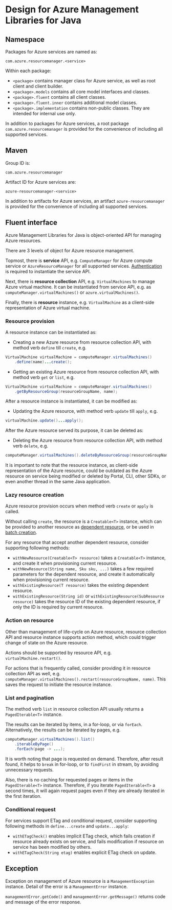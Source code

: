 # Design for Azure Management Libraries for Java

## Namespace

Packages for Azure services are named as:

`com.azure.resourcemanager.<service>`

Within each package:

- `<package>` contains manager class for Azure service, as well as root client and client builder.
- `<package>.models` contains all core model interfaces and classes.
- `<package>.fluent` contains all client classes.
- `<package>.fluent.inner` contains additional model classes.
- `<package>.implementation` contains non-public classes. They are intended for internal use only.

In addition to packages for Azure services, a root package `com.azure.resourcemanager` is provided for the convenience of including all supported services.

## Maven

Group ID is:

`com.azure.resourcemanager`

Artifact ID for Azure services are:

`azure-resourcemanager-<service>`

In addition to artifacts for Azure services, an artifact `azure-resourcemanager` is provided for the convenience of including all supported services.

## Fluent interface

Azure Management Libraries for Java is object-oriented API for managing Azure resources.

There are 3 levels of object for Azure resource management.

Topmost, there is **service** API, e.g. `ComputeManager` for Azure compute service or `AzureResourceManager` for all supported services.
[Authentication][authenticate] is required to instantiate the service API.

Next, there is **resource collection** API, e.g. `VirtualMachines` to manage Azure virtual machine.
It can be instantiated from service API, e.g. as `computeManager.virtualMachines()` or `azure.virtualMachines()`.

Finally, there is **resource** instance, e.g. `VirtualMachine` as a client-side representation of Azure virtual machine.

### Resource provision

A resource instance can be instantiated as:

- Creating a new Azure resource from resource collection API, with method verb `define` till `create`, e.g.

```java
VirtualMachine virtualMachine = computeManager.virtualMachines()
    .define(name)...create();
```

- Getting an existing Azure resource from resource collection API, with method verb `get` or `list`, e.g.

```java
VirtualMachine virtualMachine = computeManager.virtualMachines()
    .getByResourceGroup(resourceGroupName, name);
```

After a resource instance is instantiated, it can be modified as:

- Updating the Azure resource, with method verb `update` till `apply`, e.g.

```java
virtualMachine.update()...apply();
```

After the Azure resource served its purpose, it can be deleted as:

- Deleting the Azure resource from resource collection API, with method verb `delete`, e.g.

```java
computeManager.virtualMachines().deleteByResourceGroup(resourceGroupName, name);
```

It is important to note that the resource instance, as client-side representation of the Azure resource, could be outdated as the Azure resource on service being modified or deleted by Portal, CLI, other SDKs, or even another thread in the same Java application.

### Lazy resource creation

Azure resource provision occurs when method verb `create` or `apply` is called.

Without calling `create`, the resource is a `Creatable<T>` instance, which can be provided to another resource as [dependent resource][sample_creatable_dependency], or be used in [batch creation][sample_creatable_batch].

For any resource that accept another dependent resource, consider supporting following methods:

- `withNewResource(Creatable<T> resource)` takes a `Creatable<T>` instance, and create it when provisioning current resource.
- `withNewResource(String name, Sku sku, ...)` takes a few required parameters for the dependent resource, and create it automatically when provisioning current resource.
- `withExistingResource(T resource)` takes the existing dependent resource.
- `withExistingResource(String id)` or `withExistingResource(SubResource resource)` takes the resource ID of the existing dependent resource, if only the ID is required by current resource.

### Action on resource

Other than management of life-cycle on Azure resource, resource collection API and resource instance supports action method, which could trigger change of state on the Azure resource.

Actions should be supported by resource API, e.g. `virtualMachine.restart()`.

For actions that is frequently called, consider providing it in resource collection API as well, e.g. `computeManager.virtualMachines().restart(resourceGroupName, name)`.
This saves the request to initiate the resource instance.

### List and pagination

The method verb `list` in resource collection API usually returns a `PagedIterable<T>` instance.

The results can be iterated by items, in a for-loop, or via `forEach`.
Alternatively, the results can be iterated by pages, e.g.
```java
computeManager.virtualMachines().list()
    .iterableByPage()
    .forEach(page -> ...);
```

It is worth noting that page is requested on demand. Therefore, after result found, it helps to `break` in for-loop, or to `findFirst` in stream, by avoiding unnecessary requests.

Also, there is no caching for requested pages or items in the `PagedIterable<T>` instance. Therefore, if you iterate `PagedIterable<T>` a second times, it will again request pages even if they are already iterated in the first iteration.

### Conditional request

For services support ETag and conditional request, consider supporting following methods in `define...create` and `update...apply`:

- `withETagCheck()` enables implicit ETag check, which fails creation if resource already exists on service, and fails modification if resource on service has been modified by others.
- `withETagCheck(String etag)` enables explicit ETag check on update.

## Exception

Exception on management of Azure resource is a `ManagementException` instance. Detail of the error is a `ManagementError` instance.

`managementError.getCode()` and `managementError.getMessage()` returns code and message of the error response.

<!-- LINKS -->
[authenticate]: https://github.com/Azure/azure-sdk-for-java/blob/main/sdk/resourcemanager/docs/AUTH.md
[sample_creatable_dependency]: https://github.com/Azure/azure-sdk-for-java/blob/main/sdk/resourcemanager/README.md#dependency-across-azure-resources
[sample_creatable_batch]: https://github.com/Azure/azure-sdk-for-java/blob/main/sdk/resourcemanager/README.md#batch-azure-resource-provisioning